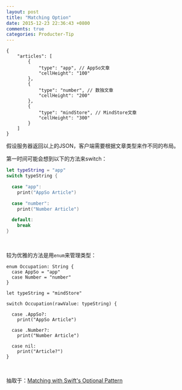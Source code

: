 ```yaml
---
layout: post
title: "Matching Option"
date: 2015-12-23 22:36:43 +0800
comments: true
categories: Producter-Tip
---
```


```
{
    "articles": [
        {
            "type": "app", // AppSo文章
            "cellHeight": "100"
        },
        {
            "type": "number", // 数独文章
            "cellHeight": "200"
        },
        {
            "type": "mindStore", // MindStore文章
            "cellHeight": "300"
        }
    ]
}
```


假设服务器返回以上的JSON，客户端需要根据文章类型来作不同的布局。

第一时间可能会想到以下的方法来switch：

```Swift
let typeString = "app"
switch typeString {

  case "app":
    print("AppSo Article")

  case "number":
    print("Number Article")

  default:
    break
}
```
<br />

较为优雅的方法是用`enum`来管理类型：

```
enum Occupation: String {
  case AppSo = "app"
  case Number = "number"
}

let typeString = "mindStore"

switch Occupation(rawValue: typeString) {

  case .AppSo?:
    print("AppSo Article")

  case .Number?:
    print("Number Article")

  case nil:
    print("Article?")
}
```

<br />

抽取于：[Matching with Swift's Optional Pattern](http://www.figure.ink/blog/2015/12/6/matching-with-swifts-optional-pattern?utm_campaign=This%2BWeek%2Bin%2BSwift&utm_medium=web&utm_source=This_Week_in_Swift_65)
